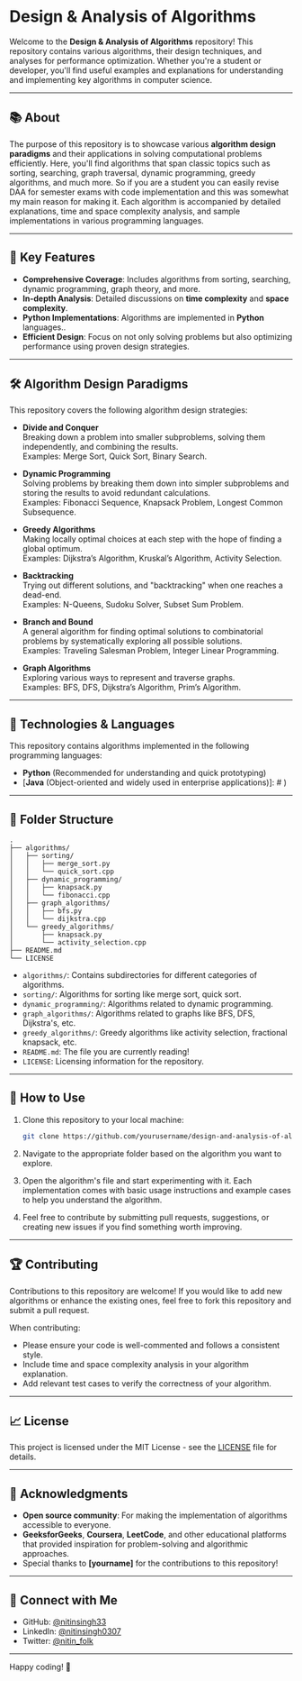 # Design & Analysis of Algorithms

Welcome to the **Design & Analysis of Algorithms** repository! This repository contains various algorithms, their design techniques, and analyses for performance optimization. Whether you're a student or developer, you'll find useful examples and explanations for understanding and implementing key algorithms in computer science.

---

## 📚 About

The purpose of this repository is to showcase various **algorithm design paradigms** and their applications in solving computational problems efficiently. Here, you'll find algorithms that span classic topics such as sorting, searching, graph traversal, dynamic programming, greedy algorithms, and much more. So if you are a student you can easily revise DAA for semester exams with code implementation and this was somewhat my main reason for making it. Each algorithm is accompanied by detailed explanations, time and space complexity analysis, and sample implementations in various programming languages.

---

## 🚀 Key Features

- **Comprehensive Coverage**: Includes algorithms from sorting, searching, dynamic programming, graph theory, and more.
- **In-depth Analysis**: Detailed discussions on **time complexity** and **space complexity**.
- **Python Implementations**: Algorithms are implemented in **Python** languages..
- **Efficient Design**: Focus on not only solving problems but also optimizing performance using proven design strategies.

---

## 🛠️ Algorithm Design Paradigms

This repository covers the following algorithm design strategies:

- **Divide and Conquer**  
  Breaking down a problem into smaller subproblems, solving them independently, and combining the results.  
  Examples: Merge Sort, Quick Sort, Binary Search.

- **Dynamic Programming**  
  Solving problems by breaking them down into simpler subproblems and storing the results to avoid redundant calculations.  
  Examples: Fibonacci Sequence, Knapsack Problem, Longest Common Subsequence.

- **Greedy Algorithms**  
  Making locally optimal choices at each step with the hope of finding a global optimum.  
  Examples: Dijkstra’s Algorithm, Kruskal’s Algorithm, Activity Selection.

- **Backtracking**  
  Trying out different solutions, and "backtracking" when one reaches a dead-end.  
  Examples: N-Queens, Sudoku Solver, Subset Sum Problem.

- **Branch and Bound**  
  A general algorithm for finding optimal solutions to combinatorial problems by systematically exploring all possible solutions.  
  Examples: Traveling Salesman Problem, Integer Linear Programming.

- **Graph Algorithms**  
  Exploring various ways to represent and traverse graphs.  
  Examples: BFS, DFS, Dijkstra’s Algorithm, Prim’s Algorithm.

---

## 🔧 Technologies & Languages

This repository contains algorithms implemented in the following programming languages:

- **Python** (Recommended for understanding and quick prototyping)
- [**Java** (Object-oriented and widely used in enterprise applications)]: # )


---

## 📂 Folder Structure

```
.
├── algorithms/
│   ├── sorting/
│   │   ├── merge_sort.py
│   │   └── quick_sort.cpp
│   ├── dynamic_programming/
│   │   ├── knapsack.py
│   │   └── fibonacci.cpp
│   ├── graph_algorithms/
│   │   ├── bfs.py
│   │   └── dijkstra.cpp
│   └── greedy_algorithms/
│       ├── knapsack.py
│       └── activity_selection.cpp
├── README.md
└── LICENSE
```

- `algorithms/`: Contains subdirectories for different categories of algorithms.
- `sorting/`: Algorithms for sorting like merge sort, quick sort.
- `dynamic_programming/`: Algorithms related to dynamic programming.
- `graph_algorithms/`: Algorithms related to graphs like BFS, DFS, Dijkstra's, etc.
- `greedy_algorithms/`: Greedy algorithms like activity selection, fractional knapsack, etc.
- `README.md`: The file you are currently reading!
- `LICENSE`: Licensing information for the repository.

---

## 📖 How to Use

1. Clone this repository to your local machine:

   ```bash
   git clone https://github.com/yourusername/design-and-analysis-of-algorithms.git
   ```

2. Navigate to the appropriate folder based on the algorithm you want to explore.

3. Open the algorithm's file and start experimenting with it. Each implementation comes with basic usage instructions and example cases to help you understand the algorithm.

4. Feel free to contribute by submitting pull requests, suggestions, or creating new issues if you find something worth improving.

---

## 🏆 Contributing

Contributions to this repository are welcome! If you would like to add new algorithms or enhance the existing ones, feel free to fork this repository and submit a pull request.

When contributing:

- Please ensure your code is well-commented and follows a consistent style.
- Include time and space complexity analysis in your algorithm explanation.
- Add relevant test cases to verify the correctness of your algorithm.

---

## 📈 License

This project is licensed under the MIT License - see the [LICENSE](LICENSE) file for details.

---

## 🌟 Acknowledgments

- **Open source community**: For making the implementation of algorithms accessible to everyone.
- **GeeksforGeeks**, **Coursera**, **LeetCode**, and other educational platforms that provided inspiration for problem-solving and algorithmic approaches.
- Special thanks to **[yourname]** for the contributions to this repository!

---

## 💬 Connect with Me

- GitHub: [@nitinsingh33](https://github.com/nitinsingh33)
- LinkedIn: [@nitinsingh0307](https://linkedin.com/in/nitinsingh0307)
- Twitter: [@nitin_folk](https://twitter.com/nitin_folk)

---

Happy coding! 🚀

